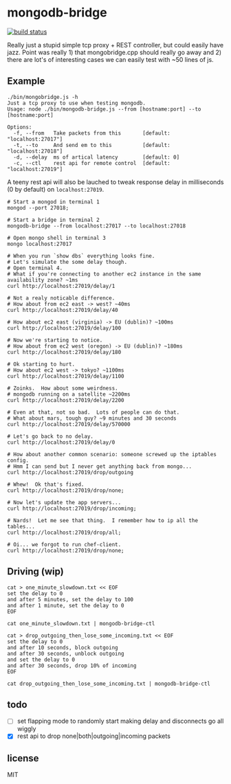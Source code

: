 # mongodb-bridge

[![build status](https://secure.travis-ci.org/imlucas/mongodb-bridge.png)](http://travis-ci.org/imlucas/mongodb-bridge)

Really just a stupid simple tcp proxy + REST controller, but could easily have
jazz.  Point was really 1) that mongobridge.cpp should really go away and
2) there are lot's of interesting cases we can easily test with ~50 lines of js.


## Example

```
./bin/mongobridge.js -h
Just a tcp proxy to use when testing mongodb.
Usage: node ./bin/mongodb-bridge.js --from [hostname:port] --to [hostname:port]

Options:
  -f, --from   Take packets from this       [default: "localhost:27017"]
  -t, --to     And send em to this          [default: "localhost:27018"]
  -d, --delay  ms of artical latency        [default: 0]
  -c, --ctl    rest api for remote control  [default: "localhost:27019"]
```

A teeny rest api will also be lauched to tweak response delay in milliseconds
(0 by default) on `localhost:27019`.

```
# Start a mongod in terminal 1
mongod --port 27018;

# Start a bridge in terminal 2
mongodb-bridge --from localhost:27017 --to localhost:27018

# Open mongo shell in terminal 3
mongo localhost:27017

# When you run `show dbs` everything looks fine.
# Let's simulate the some delay though.
# Open terminal 4.
# What if you're connecting to another ec2 instance in the same availability zone? ~1ms
curl http://localhost:27019/delay/1

# Not a realy noticable difference.
# How about from ec2 east -> west? ~40ms
curl http://localhost:27019/delay/40

# How about ec2 east (virginia) -> EU (dublin)? ~100ms
curl http://localhost:27019/delay/100

# Now we're starting to notice.
# How about from ec2 west (oregon) -> EU (dublin)? ~180ms
curl http://localhost:27019/delay/180

# Ok starting to hurt.
# How about ec2 west -> tokyo? ~1100ms
curl http://localhost:27019/delay/1100

# Zoinks.  How about some weirdness.
# mongodb running on a satellite ~2200ms
curl http://localhost:27019/delay/2200

# Even at that, not so bad.  Lots of people can do that.
# What about mars, tough guy? ~9 minutes and 30 seconds
curl http://localhost:27019/delay/570000

# Let's go back to no delay.
curl http://localhost:27019/delay/0

# How about another common scenario: someone screwed up the iptables config.
# Hmm I can send but I never get anything back from mongo...
curl http://localhost:27019/drop/outgoing

# Whew!  Ok that's fixed.
curl http://localhost:27019/drop/none;

# Now let's update the app servers...
curl http://localhost:27019/drop/incoming;

# Nards!  Let me see that thing.  I remember how to ip all the tables...
curl http://localhost:27019/drop/all;

# Oi... we forgot to run chef-client.
curl http://localhost:27019/drop/none;
```

## Driving (wip)

```
cat > one_minute_slowdown.txt << EOF
set the delay to 0
and after 5 minutes, set the delay to 100
and after 1 minute, set the delay to 0
EOF

cat one_minute_slowdown.txt | mongodb-bridge-ctl
```

```
cat > drop_outgoing_then_lose_some_incoming.txt << EOF
set the delay to 0
and after 10 seconds, block outgoing
and after 30 seconds, unblock outgoing
and set the delay to 0
and after 30 seconds, drop 10% of incoming
EOF

cat drop_outgoing_then_lose_some_incoming.txt | mongodb-bridge-ctl
```

## todo

- [ ] set flapping mode to randomly start making delay and disconnects go all wiggly
- [x] rest api to drop none|both|outgoing|incoming packets

## license

MIT
